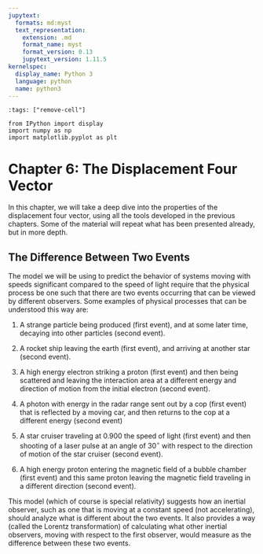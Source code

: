 ```yaml
---
jupytext:
  formats: md:myst
  text_representation:
    extension: .md
    format_name: myst
    format_version: 0.13
    jupytext_version: 1.11.5
kernelspec:
  display_name: Python 3
  language: python
  name: python3
---
```


```{code-cell}
:tags: ["remove-cell"]

from IPython import display
import numpy as np
import matplotlib.pyplot as plt

```

# Chapter 6: The Displacement Four Vector

In this chapter, we will take a deep dive into the properties of
the displacement four vector, using all the tools developed in the
previous chapters.  Some of the material will repeat what has been
presented already, but in more depth.

## The Difference Between Two Events

The model we will be using to predict the behavior of systems moving
with speeds significant compared to the speed of light require that
the physical process be one such that there are two events occurring
that can be viewed by different observers. Some examples of physical
processes that can be understood this way are:


1. A strange particle being produced (first event), and at some later
time, decaying into other particles (second event).

2. A rocket ship leaving the earth (first event), and arriving at
  another star (second event).

3. A high energy electron striking a proton (first event) and then
  being scattered and leaving the interaction area at a different
  energy and direction of motion from the initial electron (second
  event).

4. A photon with energy in the radar range sent out by a cop (first
  event) that is reflected by a moving car, and then returns to the
  cop at a different energy (second event)

5. A star cruiser traveling at 0.900 the speed of light (first event)
  and then shooting of a laser pulse at an angle of $30^\circ$ with
  respect to the direction of motion of the star cruiser (second
  event).

6. A high energy proton entering the magnetic field of a bubble chamber
  (first event) and this same proton leaving the magnetic field
  traveling in a different direction (second event).

This model (which of course is special relativity) suggests how an
inertial observer, such as one that is moving at a constant speed (not
accelerating), should analyze what is different about the two
events. It also provides a way (called the Lorentz transformation) of
calculating what other inertial observers, moving with respect to the
first observer, would measure as the difference between these two
events.



